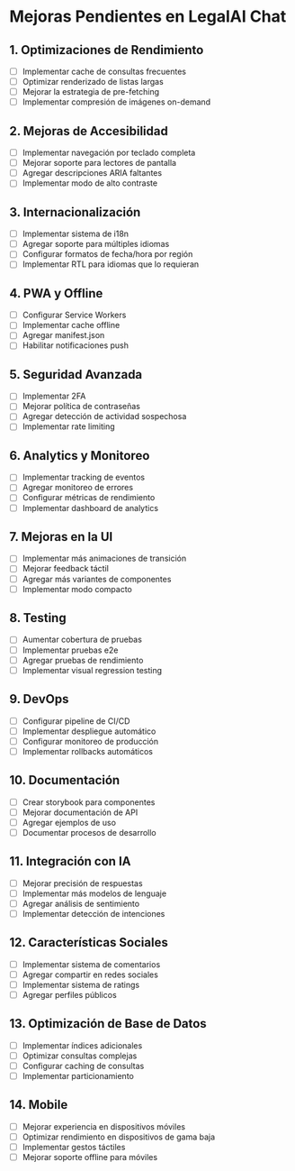 # Mejoras Pendientes en LegalAI Chat

## 1. Optimizaciones de Rendimiento
- [ ] Implementar cache de consultas frecuentes
- [ ] Optimizar renderizado de listas largas
- [ ] Mejorar la estrategia de pre-fetching
- [ ] Implementar compresión de imágenes on-demand

## 2. Mejoras de Accesibilidad
- [ ] Implementar navegación por teclado completa
- [ ] Mejorar soporte para lectores de pantalla
- [ ] Agregar descripciones ARIA faltantes
- [ ] Implementar modo de alto contraste

## 3. Internacionalización
- [ ] Implementar sistema de i18n
- [ ] Agregar soporte para múltiples idiomas
- [ ] Configurar formatos de fecha/hora por región
- [ ] Implementar RTL para idiomas que lo requieran

## 4. PWA y Offline
- [ ] Configurar Service Workers
- [ ] Implementar cache offline
- [ ] Agregar manifest.json
- [ ] Habilitar notificaciones push

## 5. Seguridad Avanzada
- [ ] Implementar 2FA
- [ ] Mejorar política de contraseñas
- [ ] Agregar detección de actividad sospechosa
- [ ] Implementar rate limiting

## 6. Analytics y Monitoreo
- [ ] Implementar tracking de eventos
- [ ] Agregar monitoreo de errores
- [ ] Configurar métricas de rendimiento
- [ ] Implementar dashboard de analytics

## 7. Mejoras en la UI
- [ ] Implementar más animaciones de transición
- [ ] Mejorar feedback táctil
- [ ] Agregar más variantes de componentes
- [ ] Implementar modo compacto

## 8. Testing
- [ ] Aumentar cobertura de pruebas
- [ ] Implementar pruebas e2e
- [ ] Agregar pruebas de rendimiento
- [ ] Implementar visual regression testing

## 9. DevOps
- [ ] Configurar pipeline de CI/CD
- [ ] Implementar despliegue automático
- [ ] Configurar monitoreo de producción
- [ ] Implementar rollbacks automáticos

## 10. Documentación
- [ ] Crear storybook para componentes
- [ ] Mejorar documentación de API
- [ ] Agregar ejemplos de uso
- [ ] Documentar procesos de desarrollo

## 11. Integración con IA
- [ ] Mejorar precisión de respuestas
- [ ] Implementar más modelos de lenguaje
- [ ] Agregar análisis de sentimiento
- [ ] Implementar detección de intenciones

## 12. Características Sociales
- [ ] Implementar sistema de comentarios
- [ ] Agregar compartir en redes sociales
- [ ] Implementar sistema de ratings
- [ ] Agregar perfiles públicos

## 13. Optimización de Base de Datos
- [ ] Implementar índices adicionales
- [ ] Optimizar consultas complejas
- [ ] Configurar caching de consultas
- [ ] Implementar particionamiento

## 14. Mobile
- [ ] Mejorar experiencia en dispositivos móviles
- [ ] Optimizar rendimiento en dispositivos de gama baja
- [ ] Implementar gestos táctiles
- [ ] Mejorar soporte offline para móviles
